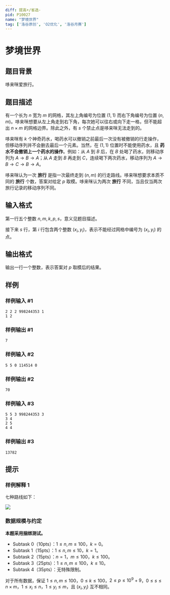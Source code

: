```yaml
---
diff: 提高+/省选-
pid: P10027
name: "梦境世界"
tag: ['洛谷原创', 'O2优化', '洛谷月赛']
---
```

# 梦境世界
## 题目背景

哆来咪爱旅行。
## 题目描述

有一个长为 $n$ 宽为 $m$ 的网格，其左上角编号为位置 $(1, 1)$ 而右下角编号为位置 $(n, m)$。哆来咪想要从左上角走到右下角，每次她可以往右或向下走一格，但不能超出 $n\times m$ 的网格边界。除此之外，有 $s$ 个禁止点是哆来咪无法走到的。

哆来咪有 $k$ 个神奇药水，喝药水可以撤销之前最后一次没有被撤销的行走操作，但移动序列并不会删去最后一个元素。当然，在 $(1, 1)$ 位置时不能使用药水，且 **药水不会撤销上一个药水的操作**。例如：从 $A$ 到 $B$ 后，在 $B$ 处喝了药水，则移动序列为 $A \to B \to A$；从 $A$ 走到 $B$ 再走到 $C$，连续喝下两次药水，移动序列为 $A \to B \to C \to B \to A$。

哆来咪认为一次 **旅行** 是指一次最终走到 $(n, m)$ 的行走路线。哆来咪想要求本质不同的 **旅行** 个数，答案对给定 $p$ 取模。哆来咪认为两次 **旅行** 不同，当且仅当两次旅行记录的移动序列不同。
## 输入格式

第一行五个整数 $n, m, k, p, s$，意义见题目描述。

接下来 $s$ 行，第 $i$ 行包含两个整数 $(x_i, y_i)$，表示不能经过网格中编号为 $(x_i, y_i)$ 的点。
## 输出格式

输出一行一个整数，表示答案对 $p$ 取模后的结果。
## 样例

### 样例输入 #1
```
2 2 2 998244353 1
1 2
```
### 样例输出 #1
```
7
```
### 样例输入 #2
```
5 5 0 114514 0
```
### 样例输出 #2
```
70
```
### 样例输入 #3
```
5 5 3 998244353 3
3 4
2 5
4 4
```
### 样例输出 #3
```
13782
```
## 提示

### 样例解释 1

七种路线如下：

![](https://cdn.luogu.com.cn/upload/image_hosting/0t9so91p.png)

### 数据规模与约定

**本题采用捆绑测试。**

- Subtask 0（10pts）：$1 \le n, m \le 100$，$k=0$。
- Subtask 1（15pts）：$1 \le n, m \le 10$，$k=1$。
- Subtask 2（15pts）：$n=1$，$m \le 100$，$k \le 100$。
- Subtask 3（25pts）：$1 \le n, m \le 100$，$k \le 10$。
- Subtask 4（35pts）：无特殊限制。


对于所有数据，保证 $1 \le n, m \le 100$，$0 \le k \le 100$，$2 \le p \le 10^9 + 9$，$0 \le s \le n \times m$，$1 \le x_i \le n$，$1 \le y_i \le m$，且 $(x_i, y_i)$ 互不相同。

